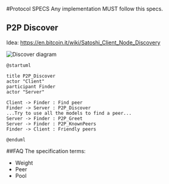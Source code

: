 #Protocol SPECS
Any implementation MUST follow this specs.

## P2P Discover
Idea: https://en.bitcoin.it/wiki/Satoshi_Client_Node_Discovery

![Discover diagram](http://www.plantuml.com/plantuml/png/TP0n2y9038Nt_8hGtGwE3b9GT70fw2v76_4WlIkvLEc_DsqFh8DRalVntYDLKYSwT0oWNfcmtjRteqzDV960QpGA5WVs5BI0tb3V-Du5nPCFxPUuaXXV02meRlOPmDqyO4y6vvE92s_YJrnPbZSPKICEYT0nepu9kzWIf-dwc9pSx6KeP9DrrcHt5YBz9rv2V8VQ3DAgJIvjLSM6biSv8W5KjjblFW00)

```plantuml
@startuml

title P2P_Discover
actor "Client"
participant Finder
actor "Server"

Client -> Finder : Find peer
Finder -> Server : P2P_Discover
...Try to use all the models to find a peer...
Server -> Finder : P2P_Greet
Server -> Finder : P2P_KnownPeers
Finder -> Client : Friendly peers

@enduml
```

##FAQ
The specification terms:
- Weight
- Peer
- Pool

